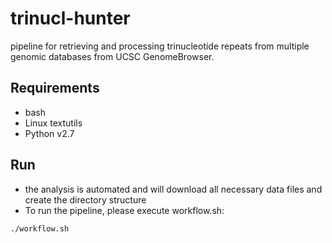 # trinucl-hunter
pipeline for retrieving and processing trinucleotide repeats from multiple genomic databases from UCSC GenomeBrowser.

## Requirements
* bash
* Linux textutils
* Python v2.7


## Run
* the analysis is automated and will download all necessary data files and create the directory structure
* To run the pipeline, please execute workflow.sh:
```
./workflow.sh
```

